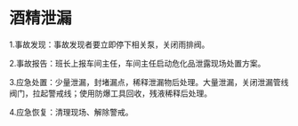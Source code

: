 # 酒精泄漏

1.事故发现：事故发现者要立即停下相关泵，关闭雨排阀。

2.事故报告：班长上报车间主任，车间主任启动危化品泄露现场处置方案。

3.应急处置：少量泄漏，封堵漏点，稀释泄漏物后处理。大量泄漏，关闭泄漏管线阀门，拉起警戒线；使用防爆工具回收，残液稀释后处理。

4.应急恢复：清理现场、解除警戒。
